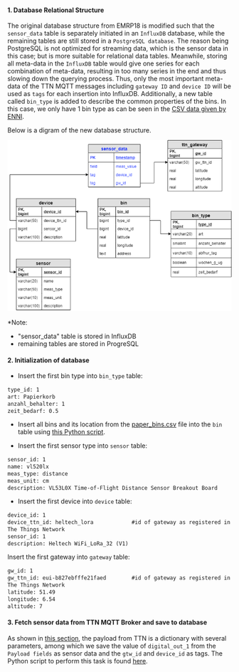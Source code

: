 #### 1. Database Relational Structure
The original database structure from EMRP18 is modified such that the `sensor_data` table is separately initiated in an `InfluxDB` database, while the remaining tables are still stored in a `PostgreSQL database`. The reason being PostgreSQL is not optimized for streaming data, which is the sensor data in this case; but is more suitable for relational data tables. Meanwhile, storing all meta-data in the `InfluxDB` table would give one series for each combination of meta-data, resulting in too many series in the end and thus slowing down the querying process. Thus, only the most important meta-data of the TTN MQTT messages including `gateway ID` and `device ID` will be used as `tags` for each insertion into InfluxDB. 
Additionally, a new table called `bin_type` is added to describe the common properties of the bins. In this case, we only have 1 bin type as can be seen in the [CSV data given by ENNI](../code/database/paper_bins.csv).

Below is a digram of the new database structure.

![erd](../media/erd-model.png)

*Note:
- "sensor_data" table is stored in InfluxDB
- remaining tables are stored in ProgreSQL


#### 2. Initialization of database
- Insert the first bin type into `bin_type` table:
```
type_id: 1
art: Papierkorb
anzahl_behalter: 1
zeit_bedarf: 0.5 
```

- Insert all bins and its location from the [paper_bins.csv](../code/database/paper_bins.csv) file into the `bin` table using [this Python script](../code/database/insert_bin_data.py).

- Insert the first sensor type into `sensor` table:
```
sensor_id: 1
name: vl520lx
meas_type: distance
meas_unit: cm
description: VL53L0X Time-of-Flight Distance Sensor Breakout Board 
```

- Insert the first device into `device` table:
```
device_id: 1
device_ttn_id: heltech_lora            #id of gateway as registered in The Things Network
sensor_id: 1
description: Heltech WiFi_LoRa_32 (V1)
```

 Insert the first gateway into `gateway` table:
```
gw_id: 1
gw_ttn_id: eui-b827ebfffe21faed        #id of gateway as registered in The Things Network
latitude: 51.49
longitude: 6.54
altitude: 7
```

#### 3. Fetch sensor data from TTN MQTT Broker and save to database
As shown in [this section](node_setup.md#6), the payload from TTN is a dictionary with several parameters, among which we save the value of `digital_out_1` from the `Payload fields` as sensor data and the `gtw_id` and `device_id` as tags. The Python script to perform this task is found [here](../code/database/ttn_mqtt_to_db.py).